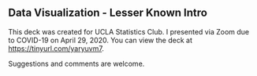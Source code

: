 ## Data Visualization - Lesser Known Intro

This deck was created for UCLA Statistics Club. I presented via Zoom due to COVID-19 on April 29, 2020. You can view the deck at https://tinyurl.com/yaryuvm7.

Suggestions and comments are welcome.
